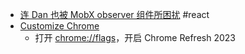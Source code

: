 - [连 Dan 也被 MobX observer 组件所困扰](https://github.com/bluesky-social/social-app/pull/1413) #react
- [Customize Chrome](https://twitter.com/alexainslie/status/1699824416455352695)
	- 打开 [chrome://flags](chrome://flags/)，开启 Chrome Refresh 2023